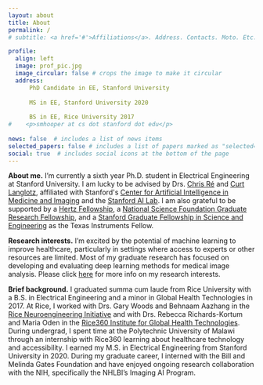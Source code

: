 ```yaml
---
layout: about
title: About
permalink: /
# subtitle: <a href='#'>Affiliations</a>. Address. Contacts. Moto. Etc.

profile:
  align: left
  image: prof_pic.jpg
  image_circular: false # crops the image to make it circular
  address: 
      PhD Candidate in EE, Stanford University
      
      MS in EE, Stanford University 2020
      
      BS in EE, Rice University 2017
#    <p>smhooper at cs dot stanford dot edu</p>
    
news: false  # includes a list of news items
selected_papers: false # includes a list of papers marked as "selected={true}"
social: true  # includes social icons at the bottom of the page
---
```



**About me.** I’m currently a sixth year Ph.D. student in Electrical Engineering at Stanford University. I am lucky to be advised by Drs. [Chris Ré](https://cs.stanford.edu/~chrismre/) and [Curt Langlotz](https://profiles.stanford.edu/curtis-langlotz), affiliated with Stanford's [Center for Artificial Intelligence in Medicine and Imaging](https://aimi.stanford.edu/) and the [Stanford AI Lab](https://ai.stanford.edu/). I am also grateful to be supported by a [Hertz Fellowship](https://www.hertzfoundation.org/the-fellowship/), a [National Science Foundation Graduate Research Fellowship](https://www.nsfgrfp.org/), and a [Stanford Graduate Fellowship in Science and Engineering](https://vpge.stanford.edu/fellowships-funding/sgf) as the Texas Instruments Fellow.

**Research interests.** I’m excited by the potential of machine learning to improve healthcare, particularly in settings where access to experts or other resources are limited. Most of my graduate research has focused on developing and evaluating deep learning methods for medical image analysis. Please click [here](https://sarahmhooper.github.io/research/) for more info on my research interests. 

**Brief background.** I graduated summa cum laude from Rice University with a B.S. in Electrical Engineering and a minor in Global Health Technologies in 2017. At Rice, I worked with Drs. Gary Woods and Behnaam Aazhang in the [Rice Neuroengineering Initiative](https://neuroengineering.rice.edu/) and with Drs. Rebecca Richards-Kortum and Maria Oden in the [Rice360 Institute for Global Health Technologies](https://www.rice360.rice.edu/). During  undergrad, I spent time at the Polytechnic University of Malawi through an internship with Rice360 learning about healthcare technology and accessibility. I earned my M.S. in Electrical Engineering from Stanford University in 2020. During my graduate career, I interned with the Bill and Melinda Gates Foundation and have enjoyed ongoing research collaboration with the NIH, specifically the NHLBI’s Imaging AI Program. 
